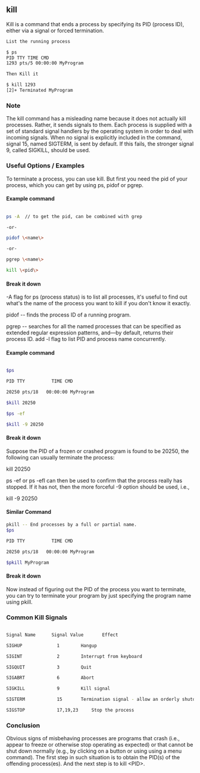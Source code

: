 ---
---

kill
--
Kill is a command that ends a process by specifying its PID (process ID), either via a signal or forced termination. 
<!-- one line explanation would go here -->

<!-- minimal example -->
~~~ bash
List the running process

$ ps
PID TTY TIME CMD
1293 pts/5 00:00:00 MyProgram

Then Kill it

$ kill 1293
[2]+ Terminated MyProgram
~~~

<!--more-->

### Note

The kill command has a misleading name because it does not actually kill processes. Rather, it sends signals to them. Each process is supplied with a set of standard signal handlers by the operating system in order to deal with incoming signals. When no signal is explicitly included in the command, signal 15, named SIGTERM, is sent by default. If this fails, the stronger signal 9, called SIGKILL, should be used.



### Useful Options / Examples

To terminate a process, you can use kill. But first you need the pid of your process, which you can get by using ps, pidof or pgrep.

#### Example command

~~~bash

ps -A  // to get the pid, can be combined with grep

-or-

pidof \<name\>

-or-

pgrep \<name\>

kill \<pid\>

~~~

#### Break it down

-A flag for ps (process status) is to list all processes, it's useful to find out what's the name of the process you want to kill if you don't know it exactly.

pidof -- finds the process ID of a running program.

pgrep -- searches for all the named processes that can be specified as extended regular expression 
patterns, and—by default, returns their process ID. add -l flag to list PID and process name concurrently.

#### Example command

~~~bash

$ps

PID TTY          TIME CMD

20250 pts/18   00:00:00 MyProgram

$kill 20250

$ps -ef

$kill -9 20250

~~~

#### Break it down

Suppose the PID of a frozen or crashed program is found to be 20250, the following can usually terminate the process:

kill 20250

ps -ef or ps -efl can then be used to confirm that the process really has stopped. If it has not, then the more forceful -9 option should be used, i.e.,

kill -9 20250

#### Similar Command

~~~bash
pkill -- End processes by a full or partial name.
$ps

PID TTY          TIME CMD

20250 pts/18   00:00:00 MyProgram

$pkill MyProgram
~~~

#### Break it down

Now instead of figuring out the PID of the process you want to terminate, you can try to terminate your program by just specifying the program name using pkill.

### Common Kill Signals

~~~bash

Signal Name      Signal Value       Effect

SIGHUP		       1	    Hangup

SIGINT		       2	    Interrupt from keyboard

SIGQUIT		       3	    Quit

SIGABRT		       6	    Abort

SIGKILL		       9	    Kill signal

SIGTERM		       15	    Termination signal - allow an orderly shutdown

SIGSTOP		       17,19,23	    Stop the process

~~~

### Conclusion

Obvious signs of misbehaving processes are programs that crash (i.e., appear to freeze or otherwise stop operating as expected) or that cannot be shut down normally (e.g., by clicking on a button or using using a menu command). The first step in such situation is to obtain the PID(s) of the offending process(es). And the next step is to kill \<PID\>. 
